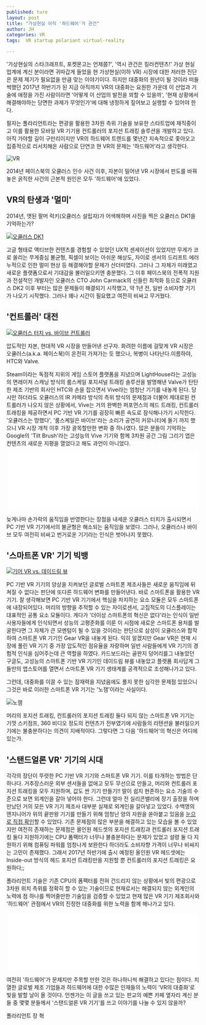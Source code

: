```yaml
---
published: ture
layout: post
title: "가상현실 아직 '하드웨어'가 관건"
author: JH
categories: VR
tags:  VR startup polariant virtual-reality

---
```


'가상현실의 스타크래프트, 포켓몬고는 언제쯤?', '역시 관건은 킬러컨텐츠!' 가상 현실 업계에 계신 분이라면 귀따갑게 들었을 현 가상현실(이하 VR) 시장에 대한 저러한 진단은 문제 제기가 필요없을 만큼 맞는 이야기이다. 하지만 대중화의 원년이 될 것이라 떠들썩했던 2017년 하반기가 된 지금 아직까지 VR의 대중화는 요원한 가운데 이 산업과 기술에 애정을 가진 사람이라면 '어떻게 이 산업의 발전을 꾀할 수 있을까', '현재 상황에서 해결해야하는 당면한 과제가 무엇인가'에 대해 냉정하게 짚어보고 실행할 수 있어야 한다. 

필자는 폴라리언트라는 편광을 활용한 3차원 측위 기술을 보유한 스타트업에 재직중이고 이를 활용한 모바일 VR 기기용 컨트롤러의 포지션 트래킹 솔루션을 개발하고 있다. 아직 가야할 길이 구만리이지만 VR의 하드웨어 트렌드를 몇년간 지속적으로 좇아오고 집중적으로 리서치해온 사람으로 단연코 현 VR의 문제는 '하드웨어'라고 생각한다.

![VR]({{site.baseurl}}/images/vr_title_img.jpg)

2014년 페이스북의 오큘러스 인수 사건 이후, 자본이 밀어낸 VR 시장에서 판도를 바꿔놓은 굵직한 사건의 근본적 원인은 모두 '하드웨어'에 있었다. 

## __VR의 탄생과 '멀미'__

2014년, 앳된 팔머 럭키(오큘러스 설립자)가 어색해하며 사진을 찍은 오큘러스 DK1을 기억하는가? 

[![오큘러스 DK1]({{site.baseurl}}/images/oculus_dk1_palmer.jpeg)](http://www.mweb.co.za/games/view/tabid/4210/Article/23987/Oculus-VR-Stepping-into-the-Rift-is-too-costly.aspx)

고글 형태로 액티브한 컨텐츠를 경험할 수 있었던 UX적 센세이션이 있었지만 무게가 코로 쏠리는 무게중심 불균형, 픽셀이 보이는 아쉬운 해상도, 자이로 센서의 드리프트 에러 누적으로 인한 멀미 현상 등 해결해야할 문제가 산더미였다. 그러나 그 자체가 미래였고 새로운 플랫폼으로서 기대감을 불러일으키엔 충분했다. 그 이후 페이스북의 전폭적 지원과 전설적인 개발자인 오큘러스 CTO John Carmack의 신들린 최적화 등으로 오큘러스 DK2 이후 부터는 많은 문제들이 해결되기 시작했고, 약 1년 전, 일반 소비자향 기기가 나오기 시작했다. 그러나 꽤나 시간이 필요했고 여전히 비싸고 무거웠다.

## __'컨트롤러' 대전__

[![오큘러스 터치 vs. 바이브 컨트롤러]({{site.baseurl}}/images/oculus_vs_vive_controller.jpg)](https://www.roadtovr.com/oculus-rift-home-1-6-update-touch-four-sensors-roomscale/)


압도적인 자본, 현대적 VR 시장을 만들어낸 선구자. 화려한 이름에 걸맞게 VR 시장은 오큘러스(a.k.a. 페이스북)이 온전히 가져가는 듯 했으나, 복병이 나타난다.이름하야, HTC와 Valve. 

Steam이라는 독점적 지위의 게임 스토어 플랫폼을 지녔으며 LightHouse라는 고성능의 면레이저 스캐닝 방식의 룸스케일 포지셔널 트래킹 솔루션을 발명해낸 Valve가 탄탄한 제조 기반의 회사인 HTC와 손을 잡으면서 Vive라는 엄청난 기기를 내놓게 된다. 당시만 하더라도 오큘러스의 IR 카메라 방식의 측위 방식의 문제점과 더불어 제대로된 컨트롤러가 나오지 않은 상황에서, Vive는 거의 완벽한 퍼포먼스의 헤드 트래킹, 컨트롤러 트래킹을 제공하면서 PC 기반 VR 기기를 굉장히 빠른 속도로 잠식해나가기 시작한다. '오큘러스는 망했다', '룸스케일은 바이브'라는 소리가 공연히 커뮤니티에 돌기 까지 했으니 VR 시장 개척 이후 가장 괄목할만한 변화 중 하나였다. 많은 분들이 기억하는 Google의 'Tilt Brush'라는 고성능의 Vive 기기와 함께 3차원 공간 그림 그리기 앱은 컨텐츠의 새로운 지평을 열었다고 해도 과언이 아니었다. 

<div class="video-container"> 
    <iframe width="100%" src="//www.youtube.com/embed/TckqNdrdbgk" frameborder="0" allowfullscreen></iframe>
</div> 

늦게나마 손가락의 움직임을 반영한다는 장점을 내세운 오큘러스 터치가 출시되면서 PC 기반 VR 기기에서의 불균형은 해소되는 움직임을 보였다. 그러나, 오큘러스나 바이브 모두 여전히 비싸고 번거로운 기기라는 인식은 벗어나지 못했다.



## __'스마트폰 VR' 기기 빅뱅__

[![기어 VR vs. 데이드림 뷰]({{site.baseurl}}/images/gear_vr_vs_daydream_view.jpg)](https://uploadvr.com/review-gear-vr-2017-galaxy-s8-daydream-comparison/)


PC 기반 VR 기기의 양상을 지켜보던 글로벌 스마트폰 제조사들은 새로운 움직임에 뒤쳐질 수 없다는 판단에 또다른 하드웨어 변화를 만들어낸다. 바로 스마트폰을 활용한 VR 기기. 잘 생각해보면 PC 기반 VR 기기에서 핵심을 차지하는 요소 모듈은 모두 스마트폰에 내장되어있다. 머리의 방향을 추적할 수 있는 자이로센서, 고집적도의 디스플레이는 대표적인 공통 요소 모듈이다. 게다가 '더이상 스마트폰의 혁신은 없다'라는 인식이 일반 사용자들에게 인식되면서 성능의 고평준화를 이룬 이 시점에 새로운 스마트폰 용처를 발굴한다면 그 자체가 큰 모멘텀이 될 수 있을 것이라는 판단으로 삼성이 오큘러스와 합작하여 스마트폰 VR 기기인 Gear VR을 내놓게 된다. 익히 알겠지만 Gear VR은 현재 시장에 풀린 VR 기기 중 가장 압도적인 점유율을 자랑하며 일반 사람들에게 VR 기기의 경험적 인식을 심어주는데 큰 역할을 하였다. 카드보드라는 골판지 덩어리를그 내놓았던 구글도, 고성능의 스마트폰 기반 VR 기기인 데이드림 뷰를 내놓았고 플랫폼 회사답게 그들만의 앱스토어를 열면서 스마트폰 VR 기기 생태계를 공격적으로 조성해나가고 있다. 

그런데, 대중화를 이끌 수 있는 잠재력을 지녔음에도 풀지 못한 심각한 문제점 있었으니 그것은 바로 이러한 스마트폰 VR 기기는 '노잼'이라는 사실이다.

![노잼]({{site.baseurl}}/images/nojam.png)

머리의 포지션 트래킹, 컨트롤러의 포지션 트래킹 둘다 되지 않는 스마트폰 VR 기기는 기껏 스키점프, 360 비디오 정도의 컨텐츠가 전부였기에 사람들의 리텐션을 불러일으키기에는 불충분하다는 의견이 지배적이다. 그렇다면 그 다음 '하드웨어'의 혁신은 어디에 있는가.

## __'스탠드얼론 VR' 기기의 시대__

각각의 장단이 뚜렷한 PC 기반 VR 기기와 스마트폰 VR 기기. 이를 타개하는 방법은 단 하나다. 거추장스러운 외부 센서들을 없애고 모두 무선으로 만들고, 머리와 컨트롤러 포지션 트래킹을 모두 지원하며, 값도 싼 기기 만들기!!
말이 쉽지 현존하는 요소 기술의 수준으로 보면 외계인을 갈아 넣어야 한다. 그런데 얼마 전 실리콘밸리에 장기 출장을 하며 만났던 거의 모든 VR 기기 제조사 대부분 실제로 외계인을 갈아넣고 있었다. 수백명의 엔지니어가 위의 끝판왕 기기를 만들기 위해 엄청난 양의 자원을 쏟아붙고 있음을 [눈으로 직접 확인](http://news.sbs.co.kr/news/endPage.do?news_id=N1004217652&plink=ORI&cooper=NAVER)할 수 있었다. 기존 문제점의 많은 부분을 해결하고 있는 모습을 볼 수 있었지만 여전히 존재하는 문제점은 올인원 헤드셋의 포지션 트래킹과 컨트롤러 포지션 트래킹 둘다 지원하기에는 CPU 폼팩터가 너무나 불충분하다는 문제가 있었고 설령 둘 다 지원하기 위해 컴퓨팅 파워를 엄청나게 보완한다 하더라도 소비자향 가격이 너무나 비싸지는 고민이 존재했다. 그래서 2017년 하반기에 출시 예정된 올인원 VR 헤드셋에는 Inside-out 방식의 헤드 포지션 트래킹만을 지원할 뿐 컨트롤러의 포지션 트래킹은 요원하다;;

폴라리언트 기술은 기존 CPU의 폼팩터를 전혀 건드리지 않는 상황에서 빛의 편광으로 3차원 위치 측위를 정확히 할 수 있는 기술이므로 현재로서는 해결되지 않는 외계인의 노력에 점 하나를 찍어줄만한 기술임을 검증할 수 있었고 현재 많은 VR 기기 제조회사와 '하드웨어' 관점에서 VR의 진정한 대중화를 위한 노력을 함께 해나가고 있다. 

<div class="video-container"> 
    <iframe width="100%" src="//www.youtube.com/embed/1qtPudePPwU" frameborder="0" allowfullscreen></iframe>
</div> 


여전히 '하드웨어'가 문제지만 주목할 만한 것은 하나하니씩 해결하고 있다는 점이다. 치열한 글로벌 제조 기업들과 하드웨어에 대한 수많은 인재들의 노력이 'VR의 대중화'로 빛을 발할 날이 올 것이다. 언젠가는 이 글을 쓰고 있는 판교의 예쁜 카페 옆자리 계신 분들 중 몇몇 분들께서 '스탠드얼론 VR 기기'를 쓰고 이야기를 나눌 수 있지 않을까?

폴라리언트 장 혁

